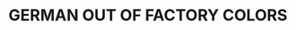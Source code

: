 ---
title: "GERMAN OUT OF FACTORY COLORS"
price: "TBA"
desc: "Opis nije dostupan"
img_path: "/assets/img/A.MIG-7142.jpg"
brand: AMMO
available: true
cat: "acrylics"
subcat: "ACRYLIC SMART SETS"
subsubcat: "SS"
---